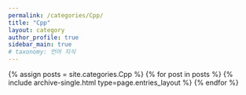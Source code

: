 ```yaml
---
permalink: /categories/Cpp/
title: "Cpp"
layout: category
author_profile: true
sidebar_main: true
# taxonomy: 언어 지식
---
```

{% assign posts = site.categories.Cpp %}
{% for post in posts %} 
{% include archive-single.html type=page.entries_layout %} 
{% endfor %}